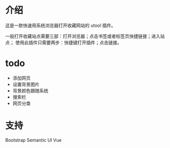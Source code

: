 # 介绍

这是一款快速用系统浏览器打开收藏网站的 utool 插件。

一般打开收藏站点需要三部：打开浏览器；点击书签或者标签页快捷链接；进入站点；
使用此插件只需要两步：快捷键打开插件；点击链接。


# todo

* 添加网页
* 设置背景图片
* 背景颜色跟随系统
* 搜索栏
* 网页分类

# 支持

Bootstrap
Semantic UI
Vue